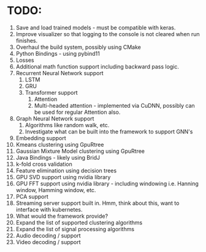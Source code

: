 # TODO:
1. Save and load trained models - must be compatible with keras.
1. Improve visualizer so that logging to the console is not cleared when run finishes.
2. Overhaul the build system, possibly using CMake
3. Python Bindings - using pybind11
4. Losses
5. Additional math function support including backward pass logic.
6. Recurrent Neural Network support
   1. LSTM
   1. GRU
   1. Transformer support
      1. Attention 
      1. Multi-headed attention - implemented via CuDNN, possibly can be used for regular Attention also.
7. Graph Neural Network support
   1. Algorithms like random walk, etc.
   1. Investigate what can be built into the framework to support GNN's
8. Embedding support
9. Kmeans clustering using GpuRtree
10. Gaussian Mixture Model clustering using GpuRtree
11. Java Bindings - likely using BridJ
12. k-fold cross validation
13. Feature elimination using decision trees
14. GPU SVD support using nvidia library
15. GPU FFT support using nvidia library - including windowing i.e. Hanning window, Hamming window, etc.
16. PCA support
17. Streaming server support built in. Hmm, think about this, want to interface with kubernetes.
   1. What would the framework provide?
18. Expand the list of supported clustering algorithms
19. Expand the list of signal processing algorithms
20. Audio decoding / support
21. Video decoding / support
